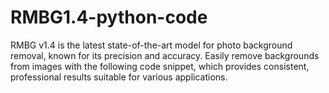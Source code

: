 # RMBG1.4-python-code
RMBG v1.4 is the latest state-of-the-art model for photo background removal, known for its precision and accuracy. Easily remove backgrounds from images with the following code snippet, which provides consistent, professional results suitable for various applications.
